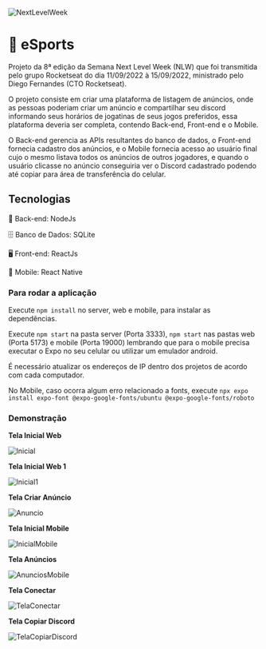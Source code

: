 ![NextLevelWeek](https://lh3.googleusercontent.com/pw/AM-JKLUC07mgsavuPL6bjrqz9umJSgCIK1HVBQsv5us5XACMjQlnQ6Rv1TrRWKY4tzY8aGiKe-u9A0o8CfQ4N9QBOoSlmnAri0-t2ibpyT-q3pdWyX9fYRHDAAzgtA4geOqQrxvOax1AP7ysjDWxdsMRmFsC=w233-h215-no?authuser=0)

# 🚀 eSports

Projeto da 8ª edição da Semana Next Level Week (NLW) que foi transmitida pelo grupo Rocketseat do dia 11/09/2022 à 15/09/2022, ministrado pelo Diego Fernandes (CTO Rocketseat).

O projeto consiste em criar uma plataforma de listagem de anúncios, onde as pessoas poderiam criar um anúncio e compartilhar seu discord informando seus horários de jogatinas de seus jogos preferidos, essa plataforma deveria ser completa, contendo Back-end, Front-end e o Mobile.

O Back-end gerencia as APIs resultantes do banco de dados, o Front-end fornecia cadastro dos anúncios, e o Mobile fornecia acesso ao usuário final cujo o mesmo listava todos os anúncios de outros jogadores, e quando o usuário clicasse no anúncio conseguiria ver o Discord cadastrado podendo até copiar para área de transferência do celular.

## Tecnologias

📁 Back-end: NodeJs

🗄️ Banco de Dados: SQLite

🖥️ Front-end: ReactJs

📱 Mobile: React Native

### Para rodar a aplicação

Execute `npm install` no server, web e mobile, para instalar as dependências.

Execute `npm start` na pasta server (Porta 3333), `npm start` nas pastas web (Porta 5173) e mobile (Porta 19000) lembrando que para o mobile precisa executar o Expo no seu celular ou utilizar um emulador android.

É necessário atualizar os endereços de IP dentro dos projetos de acordo com cada computador.

No Mobile, caso ocorra algum erro relacionado a fonts, execute `npx expo install expo-font @expo-google-fonts/ubuntu @expo-google-fonts/roboto`

### Demonstração

**Tela Inicial Web**

![Inicial](https://lh3.googleusercontent.com/pw/AL9nZEUogeYeh19lw_PU3DMsLh5huZoIHxpH1vUAutAVTmvLOWGJjLuiFRIt8arUUDlP3J-cVDwe1UBikAfmShC2__19aBBrkdMMkijcFep2S2TAx7HWi1TJbJqmFXW58cM0wWhjEdb71ExhFV965yGMWfwr=w1464-h937-no?authuser=0)

**Tela Inicial Web 1**

![Inicial1](https://lh3.googleusercontent.com/pw/AL9nZEUzh3E4JTivtQIZAp3iabaya98pBVctrsecnLPbGq34hT-_M7OWTAgp4CgCV72wh15JUdJ9Egmfnx_VSWBPntbmyqLOZaaDAIpD0uP3jxOPtypsrXKMrn2TngSjrKUhp-jUAL1xVqwfKelMkVvDop1n=w1427-h924-no?authuser=0)

**Tela Criar Anúncio**

![Anuncio](https://lh3.googleusercontent.com/pw/AL9nZEWeh4A4aVc5BPm13-GrGt5jK7QfeFo95OyRod3JLX_58vzYMKx_JIFGuIreF-VCFeDySOAL5xrlnzYfISa_KmXmTXthjOSmwVahm7xFO3VNccVYW1VZnp-jdO5HIyCljpu5EgV9GPstCzGwAqM0yjpP=w1442-h908-no?authuser=0)

**Tela Inicial Mobile**

![InicialMobile](https://lh3.googleusercontent.com/pw/AL9nZEUW9lKYDIrYp42JqCcpy1-JDWgG5W3rMq4N27sciV3DDWi9HpMO_M8EakEDiZmgOv9HgX79tLEVy4MDFqZYJYiN9E-zcpqqse1u4YNL-1T31zdU3mKG3-4-N-zyj3fGhZXPQkj4LJE7ZtaQG5NBkzWH=w422-h937-no?authuser=0)


**Tela Anúncios**

![AnunciosMobile](https://lh3.googleusercontent.com/pw/AL9nZEUnXaBZF1WzvrNFy2ym7UsY4CRB0unpIKyfeUiTRG3YRiKUozfIZcCBfdigXpcPhrFC84HrEt6wuTOp7Ku6VQqIMPSedVTEYq1G6E_2E9vFCCn9-O6T8kmd3siVON-sIoIBMgKh3G60R7w4hCvS0d0U=w422-h937-no?authuser=0)


**Tela Conectar**

![TelaConectar](https://lh3.googleusercontent.com/pw/AL9nZEU0xQfYAtEr_TNGccdzIBfYMkHJ3srGdsGD_nirpVRcYUvcDfpzTjf2wqKCGvzv0fS5LOcrj4iWbXF78qEp7_0-D0TF5uSmGKSWWp77sZGRYD8q_rpvLghQ7yXlWeFsoMHpaMPu1FpdoJYxjsRj6hrw=w422-h937-no?authuser=0)

**Tela Copiar Discord**

![TelaCopiarDiscord](https://lh3.googleusercontent.com/pw/AL9nZEUgXxIKhDWriRAGk_BCc5_BkiFV_30RE2WlILrYA2W7_KSYiRASjapsbeMIi1LgajgdbZfpRSayUk2OgHx4A-XCEr2PvwZo7ps-KAEWnydIHZvkEvBiHA92mttitL6VBj4lKaQgwqxLD-N2EsEJz27v=w422-h937-no?authuser=0)

